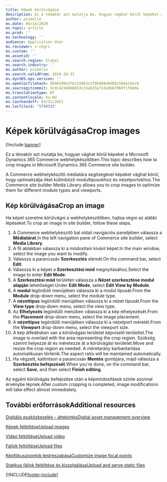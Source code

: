 ```yaml
---
title: Képek körülvágása
description: Ez a témakör azt mutatja be, hogyan vághat körül képeket a Microsoft Dynamics 365 Commerce webhelykészítőben.
author: psimolin
ms.date: 04/14/2020
ms.topic: article
ms.prod: ''
ms.technology: ''
audience: Application User
ms.reviewer: v-chgri
ms.custom: ''
ms.assetid: ''
ms.search.region: Global
ms.search.industry: ''
ms.author: psimolin
ms.search.validFrom: 2019-10-31
ms.dyn365.ops.version: ''
ms.openlocfilehash: 6b90199e2f6c22863c379b488e8d89c566a14ec9
ms.sourcegitcommit: 3cdc42346bb653c13ab33a7142dbb7969f1f6dda
ms.translationtype: HT
ms.contentlocale: hu-HU
ms.lasthandoff: 03/31/2021
ms.locfileid: "5799325"
---
```

# <a name="crop-images"></a><span data-ttu-id="cd0e8-103">Képek körülvágása</span><span class="sxs-lookup"><span data-stu-id="cd0e8-103">Crop images</span></span>

[!include [banner](includes/banner.md)]

<span data-ttu-id="cd0e8-104">Ez a témakör azt mutatja be, hogyan vághat körül képeket a Microsoft Dynamics 365 Commerce webhelykészítőben.</span><span class="sxs-lookup"><span data-stu-id="cd0e8-104">This topic describes how to crop images in Microsoft Dynamics 365 Commerce site builder.</span></span>

<span data-ttu-id="cd0e8-105">A Commerce webhelykészítő médiatára segítségével képeket vághat körül, hogy optimalizálja őket különböző modultípusokhoz és nézetportokhoz.</span><span class="sxs-lookup"><span data-stu-id="cd0e8-105">The Commerce site builder Media Library allows you to crop images to optimize them for different module types and viewports.</span></span>

## <a name="crop-an-image"></a><span data-ttu-id="cd0e8-106">Kép körülvágása</span><span class="sxs-lookup"><span data-stu-id="cd0e8-106">Crop an image</span></span>

<span data-ttu-id="cd0e8-107">Ha képet szeretne körülvágni a webhelykészítőben, hajtsa végre az alábbi lépéseket.</span><span class="sxs-lookup"><span data-stu-id="cd0e8-107">To crop an image in site builder, follow these steps.</span></span>

1. <span data-ttu-id="cd0e8-108">A Commerce webhelykészítő bal oldali navigációs paneljében válassza a **Médiatárat**.</span><span class="sxs-lookup"><span data-stu-id="cd0e8-108">In the left navigation pane of Commerce site builder, select **Media Library**.</span></span>
1. <span data-ttu-id="cd0e8-109">A fő ablakban válassza ki a módosítani kívánt képet.</span><span class="sxs-lookup"><span data-stu-id="cd0e8-109">In the main window, select the image you want to modify.</span></span>
1. <span data-ttu-id="cd0e8-110">Válassza a parancssáv **Szerkesztés** elemét.</span><span class="sxs-lookup"><span data-stu-id="cd0e8-110">On the command bar, select **Edit**.</span></span>
1. <span data-ttu-id="cd0e8-111">Válassza ki a képet a **Szerkesztési mód** megnyitásához.</span><span class="sxs-lookup"><span data-stu-id="cd0e8-111">Select the image to enter **Edit Mode**.</span></span>
1. <span data-ttu-id="cd0e8-112">A **Szerkesztési mód** területen válassza a **Nézet szerkesztése modul alapján** lehetőséget.</span><span class="sxs-lookup"><span data-stu-id="cd0e8-112">Under **Edit Mode**, select **Edit View by Module**.</span></span>
1. <span data-ttu-id="cd0e8-113">A **modul** legördülő menüjében válassza ki a modul típusát.</span><span class="sxs-lookup"><span data-stu-id="cd0e8-113">From the **Module** drop-down menu, select the module type.</span></span>
1. <span data-ttu-id="cd0e8-114">A **nézettípus** legördülő menüjében válassza ki a nézet típusát.</span><span class="sxs-lookup"><span data-stu-id="cd0e8-114">From the **View type** drop-down menu, select the view type.</span></span>
1. <span data-ttu-id="cd0e8-115">Az **Elhelyezés** legördülő menüben válassza ki a kép elhelyezését.</span><span class="sxs-lookup"><span data-stu-id="cd0e8-115">From the **Placement** drop-down menu, select the image placement.</span></span>
1. <span data-ttu-id="cd0e8-116">A **nézettípus** legördülő menüjében válassza ki a nézetport méretét.</span><span class="sxs-lookup"><span data-stu-id="cd0e8-116">From the **Viewport** drop-down menu, select the viewport size.</span></span>
1. <span data-ttu-id="cd0e8-117">A kép átfedésben van a körülvágási területet képviselő területtel.</span><span class="sxs-lookup"><span data-stu-id="cd0e8-117">The image is overlaid with the area representing the crop region.</span></span> <span data-ttu-id="cd0e8-118">Szükség szerint helyezze át és méretezze át a körülvágási területet.</span><span class="sxs-lookup"><span data-stu-id="cd0e8-118">Move and resize the crop region as needed.</span></span> <span data-ttu-id="cd0e8-119">A méretarány karbantartása automatikusan történik.</span><span class="sxs-lookup"><span data-stu-id="cd0e8-119">The aspect ratio will be maintained automatically.</span></span>
1. <span data-ttu-id="cd0e8-120">Ha végzett, kattintson a parancssáv **Mentés** gombjára, majd válassza a **Szerkesztés befejezését**.</span><span class="sxs-lookup"><span data-stu-id="cd0e8-120">When you're done, on the command bar, select **Save**, and then select **Finish editing**.</span></span> 

<span data-ttu-id="cd0e8-121">Az egyéni körülvágás befejezése után a képmódosítások szinte azonnal érvénybe lépnek.</span><span class="sxs-lookup"><span data-stu-id="cd0e8-121">After custom cropping is completed, image modifications will take effect almost immediately.</span></span>

## <a name="additional-resources"></a><span data-ttu-id="cd0e8-122">További erőforrások</span><span class="sxs-lookup"><span data-stu-id="cd0e8-122">Additional resources</span></span>

[<span data-ttu-id="cd0e8-123">Digitális eszközkezelés – áttekintés</span><span class="sxs-lookup"><span data-stu-id="cd0e8-123">Digital asset management overview</span></span>](dam-overview.md)

[<span data-ttu-id="cd0e8-124">Képek feltöltése</span><span class="sxs-lookup"><span data-stu-id="cd0e8-124">Upload images</span></span>](dam-upload-images.md)

[<span data-ttu-id="cd0e8-125">Videó feltöltése</span><span class="sxs-lookup"><span data-stu-id="cd0e8-125">Upload video</span></span>](dam-upload-video.md)

[<span data-ttu-id="cd0e8-126">Fájlok feltöltése</span><span class="sxs-lookup"><span data-stu-id="cd0e8-126">Upload files</span></span>](dam-upload-files.md)

[<span data-ttu-id="cd0e8-127">Képfókuszpontok testreszabása</span><span class="sxs-lookup"><span data-stu-id="cd0e8-127">Customize image focal points</span></span>](dam-custom-focal-point.md)

[<span data-ttu-id="cd0e8-128">Statikus fájlok feltöltése és kiszolgálása</span><span class="sxs-lookup"><span data-stu-id="cd0e8-128">Upload and serve static files</span></span>](upload-serve-static-files.md)


[!INCLUDE[footer-include](../includes/footer-banner.md)]
